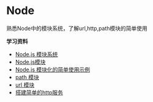 # Node
熟悉Node中的模块系统，了解url,http,path模块的简单使用

**学习资料**

* [Node.js 模块系统](https://www.runoob.com/nodejs/nodejs-module-system.html)
* [Node.js模块](https://www.liaoxuefeng.com/wiki/1022910821149312/1023027697415616)
* [Node.js 模块化的简单使用示例](https://www.runoob.com/nodejs/nodejs-router.html)
* [path 模块](http://nodejs.cn/learn/the-nodejs-path-module)
* [url 模块](https://www.jianshu.com/p/7a3b4da09144)
* [搭建简单的http服务](http://nodejs.cn/learn/build-an-http-server)